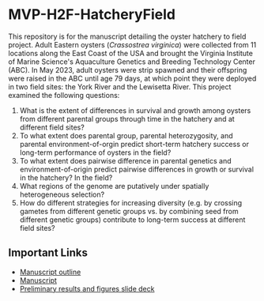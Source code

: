 # MVP-H2F-HatcheryField
This repository is for the manuscript detailing the oyster hatchery to field project. Adult Eastern oysters (*Crassostrea virginica*) were collected from 11 locations along the East Coast of the USA and brought the Virginia Institute of Marine Science's Aquaculture Genetics and Breeding Technology Center (ABC). In May 2023, adult oysters were strip spawned and their offspring were raised in the ABC until age 79 days, at which point they were deployed in two field sites: the York River and the Lewisetta River. This project examined the following questions:

1. What is the extent of differences in survival and growth among oysters from different parental groups through time in the hatchery and at different field sites?
2. To what extent does parental group, parental heterozygosity, and parental environment-of-orgin predict short-term hatchery success or long-term performance of oysters in the field?
3. To what extent does pairwise difference in parental genetics and environment-of-origin predict pairwise differences in growth or survival in the hatchery? In the field?
4. What regions of the genome are putatively under spatially heterogeneous selection? 
5. How do different strategies for increasing diversity (e.g. by crossing gametes from different genetic groups vs. by combining seed from different genetic groups) contribute to long-term success at different field sites?

## Important Links
- [Manuscript outline](https://docs.google.com/document/d/1umBOnKRsqdk8dJJk9OFpyiXz1s_kKJ5wWHXGKqlc-O8/edit?tab=t.0)
- [Manuscript](https://docs.google.com/document/d/196gimBon8jOaJf0-BipGwY2uMGEjL5sQ/edit?usp=sharing&ouid=113793533995581421488&rtpof=true&sd=true)
- [Preliminary results and figures slide deck](https://docs.google.com/presentation/d/1G5ccQxhMMUNDfvZH6ZZ75OQBxbdCmuAzjz9AyvcIxqs/edit?usp=sharing)

